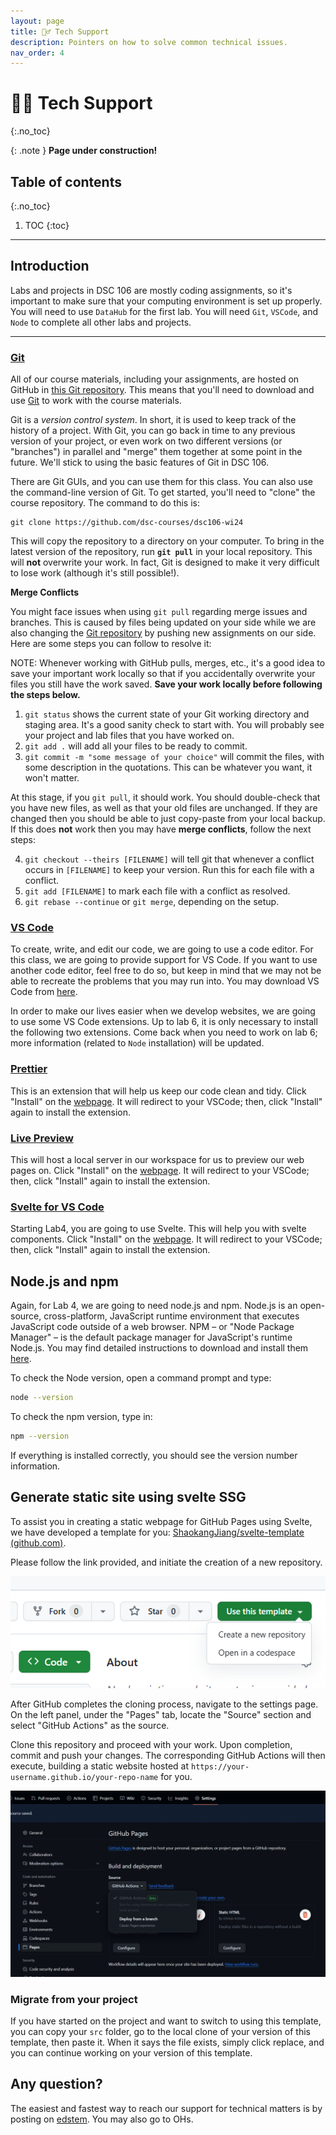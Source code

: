 ```yaml
---
layout: page
title: 🙋‍♂️ Tech Support
description: Pointers on how to solve common technical issues.
nav_order: 4
---
```


<!-- prettier-ignore-start -->

# 🙋‍♂️ Tech Support
{:.no_toc}

{: .note }
**Page under construction!**

## Table of contents
{:.no_toc}

1. TOC
{:toc}

<!-- prettier-ignore-end -->

---

## Introduction

Labs and projects in DSC 106 are mostly coding assignments, so it's important
to make sure that your computing environment is set up properly. You will need
to use `DataHub` for the first lab. You will need `Git`, `VSCode`, and `Node`
to complete all other labs and projects.

---
<!-- 
## Lab1: Working using DataHub

You will use DataHub for the first lab assignment.

There are servers available to use at
[datahub.ucsd.edu](datahub.ucsd.edu). These are a lot like the
DataHub servers that you used in DSC 10, however they are customized
for this course. After logging in with your UCSD account, you will be
taken the familiar juptyer landing page. The server you are logged into
has \~4GB of RAM available, and has Python with all the necessary
packages.

### ⚠️ Warning!

DataHub outages are not uncommon, and they can be expected to occur once
or twice per quarter (sometimes more). Outages typically last for a few
hours or less, but they can prevent you from working on your assignment.

Since we do not manage DataHub, we cannot make any guarantees about its
availability. If DataHub
has been down for a long time (more than 24 hours), let us know and
we\'ll consider a blanket extension -- though this has very rarely
(never?) happened.

### JupyterLab

The remote servers have a development environment installed on them,
however, it's non-intuitive how to access it. Once on the landing page,
the url should read something like:

`https://datahub.ucsd.edu/user/USER/tree`

You can access the IDE (integrate development environment) by changing
\"tree\" to \"lab\". This brings up JupyterLab. The url should look
something like this:

`https://datahub.ucsd.edu/user/USER/lab`

For more information on this IDE, you can see read about it here. From
within JupyterLab, you can:

- Use a Python console
- Run Jupyter notebooks
- Use a terminal (e.g. to pull git repos)
- Develop Python code in .py files

### Troubleshooting DataHub

**What if I accidentally clicked a different class instead of DSC 106 when logging into DataHub, or what if my DataHub doesn't load?**

1. If you are already logged into DataHub, click "Control Panel" in the top right. (If your DataHub never launched in the first place, proceed to the next step.)

2. In the toolbar at appears at [datahub.ucsd.edu](https://datahub.ucsd.edu), click "Services" then click "manual-resetter", then click "Reset". If a pop-up box appears, that's okay.

3. Log back into DataHub again and it should allow you to select a course – select DSC 106.

## Other labs and projects -->

### [Git](https://git-scm.com/)

All of our course materials, including your assignments, are hosted on GitHub
in [this Git repository](https://github.com/dsc-courses/dsc106-wi24). This
means that you'll need to download and use [Git](https://git-scm.com/) to work
with the course materials.

Git is a _version control system_. In short, it is used to keep track of
the history of a project. With Git, you can go back in time to any
previous version of your project, or even work on two different versions
(or \"branches\") in parallel and \"merge\" them together at some point
in the future. We\'ll stick to using the basic features of Git in DSC 106.

There are Git GUIs, and you can use them for this class. You can also
use the command-line version of Git. To get started, you\'ll need to
\"clone\" the course repository. The command to do this is:

    git clone https://github.com/dsc-courses/dsc106-wi24

This will copy the repository to a directory on your computer. To bring in the
latest version of the repository, run **`git pull`** in your local repository.
This will **not** overwrite your work. In fact, Git is designed to make it very
difficult to lose work (although it\'s still possible!).

**Merge Conflicts**

You might face issues when using `git pull` regarding merge issues and branches. This is caused by files being updated on your side while we are also changing the [Git repository](https://github.com/dsc-courses/dsc106-wi24) by pushing new assignments on our side. Here are some steps you can follow to resolve it:

NOTE: Whenever working with GitHub pulls, merges, etc., it's a good idea to save your important work locally so that if you accidentally overwrite your files you still have the work saved. **Save your work locally before following the steps below.**

1. `git status` shows the current state of your Git working directory and staging area. It's a good sanity check to start with. You will probably see your project and lab files that you have worked on.
2. `git add .` will add all your files to be ready to commit.
3. `git commit -m "some message of your choice"` will commit the files, with some description in the quotations. This can be whatever you want, it won't matter.

At this stage, if you `git pull`, it should work. You should double-check that you have new files, as well as that your old files are unchanged. If they are changed then you should be able to just copy-paste from your local backup. If this does **not** work then you may have **merge conflicts**, follow the next steps:

4. `git checkout --theirs [FILENAME]` will tell git that whenever a conflict occurs in `[FILENAME]` to keep your version. Run this for each file with a conflict.
5. `git add [FILENAME]` to mark each file with a conflict as resolved.
6. `git rebase --continue` or `git merge`, depending on the setup.

### [VS Code](https://code.visualstudio.com/)

To create, write, and edit our code, we are going to use a code editor. For this class, we are going to provide support for VS Code. If you want to use another code editor, feel free to do so, but keep in mind that we may not be able to recreate the problems that you may run into. You may download VS Code from [here](https://code.visualstudio.com/).

In order to make our lives easier when we develop websites, we are going to use some VS Code extensions. Up to lab 6, it is only necessary to install the following two extensions. Come back when you need to work on lab 6; more information (related to `Node` installation) will be updated.

### [Prettier](https://marketplace.visualstudio.com/items?itemName=esbenp.prettier-vscode)

This is an extension that will help us keep our code clean and tidy. Click "Install" on the [webpage](https://marketplace.visualstudio.com/items?itemName=esbenp.prettier-vscode). It will redirect to your VSCode; then, click "Install" again to install the extension.

### [Live Preview](https://marketplace.visualstudio.com/items?itemName=ms-vscode.live-server)

This will host a local server in our workspace for us to preview our web pages on. Click "Install" on the [webpage](https://marketplace.visualstudio.com/items?itemName=ms-vscode.live-server). It will redirect to your VSCode; then, click "Install" again to install the extension.

### [Svelte for VS Code](https://marketplace.visualstudio.com/items?itemName=svelte.svelte-vscode)

Starting Lab4, you are going to use Svelte. This will help you with svelte components. Click "Install" on the [webpage](https://marketplace.visualstudio.com/items?itemName=svelte.svelte-vscode). It will redirect to your VSCode; then, click "Install" again to install the extension.

## Node.js and npm

Again, for Lab 4, we are going to need node.js and npm. Node.js is an open-source, cross-platform, JavaScript runtime environment that executes JavaScript code outside of a web browser. NPM – or "Node Package Manager" – is the default package manager for JavaScript's runtime Node.js. You may find detailed instructions to download and install them [here](https://docs.npmjs.com/downloading-and-installing-node-js-and-npm#using-a-node-installer-to-install-nodejs-and-npm).

To check the Node version, open a command prompt and type:

```bash
node --version
```

To check the npm version, type in:

```bash
npm --version
```

If everything is installed correctly, you should see the version number information.



## Generate static site using svelte SSG

To assist you in creating a static webpage for GitHub Pages using Svelte, we have developed a template for you: [ShaokangJiang/svelte-template (github.com)](https://github.com/ShaokangJiang/svelte-template).

Please follow the link provided, and initiate the creation of a new repository.

![image-20240210175403813](./assets/image-20240210175403813.png)

After GitHub completes the cloning process, navigate to the settings page. On the left panel, under the "Pages" tab, locate the "Source" section and select "GitHub Actions" as the source. 

Clone this repository and proceed with your work. Upon completion, commit and push your changes. The corresponding GitHub Actions will then execute, building a static website hosted at `https://your-username.github.io/your-repo-name` for you.

![image-20240210175104365](./assets/image-20240210175104365.png)

### Migrate from your project

If you have started on the project and want to switch to using this template, you can copy your `src` folder, go to the local clone of your version of this template, then paste it. When it says the file exists, simply click replace, and you can continue working on your version of this template.


## Any question?

The easiest and fastest way to reach our support for technical matters is by posting on [edstem](https://edstem.org/us/courses/51219/discussion/). You may also go to OHs.

